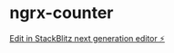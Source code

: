 # ngrx-counter

[Edit in StackBlitz next generation editor ⚡️](https://stackblitz.com/~/github.com/diwakar-jha3110/ngrx-counter)
